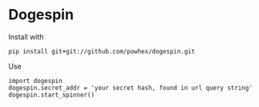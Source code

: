 Dogespin
========

Install with

    pip install git+git://github.com/powhex/dogespin.git

Use

    import dogespin
    dogespin.secret_addr = 'your secret hash, found in url query string'
    dogespin.start_spinner()
